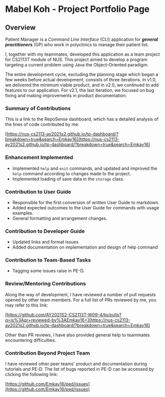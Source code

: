 # Mabel Koh - Project Portfolio Page

## Overview

Patient Manager is a _Command Line Interface_ (CLI) application for **_general practitioners_** (GP)
who work in polyclinics to manage their patient list.

I, together with my teammates, developed this application as a team project for CS2113T module of NUS. This project
aimed to develop a program targeting a current problem using Java the Object-Oriented paradigm.

The entire development cycle, excluding the planning stage which began a few weeks before actual development, consists
of three iterations. In v1.0, we delivered the minimum viable product, and in v2.0, we continued to add features to our
application. For v2.1, the last iteration, we focused on bug fixing and making improvements in product documentation.

### Summary of Contributions

This is a link to the RepoSense dashboard, which has a detailed analysis of the lines of code contributed by me:

[https://nus-cs2113-ay2021s2.github.io/tp-dashboard/?breakdown=true&search=Emkay16](https://nus-cs2113-ay2021s2.github.io/tp-dashboard/?breakdown=true&search=Emkay16)

### Enhancement Implemented

* Implemented `help` and `exit` commands, and updated and improved the `help` command according
  to changes made to the project. 
* Implemented loading of save data in the `storage` class.

### Contribution to User Guide

* Responsible for the first conversion of written User Guide to markdown.
* Added expected outcomes to the User Guide for commands with usage examples.
* General formatting and arrangement changes.

### Contribution to Developer Guide

* Updated links and format issues
* Added documentation on implementation and design of help command

### Contribution to Team-Based Tasks

* Tagging some issues raise in PE-D.

### Review/Mentoring Contributions

Along the way of development, I have reviewed a number of pull requests opened by other team members.
For a full list of PRs reviewed by me, you may refer to this link:

[https://github.com/AY2021S2-CS2113T-W09-4/tp/pulls?q=is%3Apr+reviewed-by%3AEmkay16+](https://nus-cs2113-ay2021s2.github.io/tp-dashboard/?breakdown=true&search=Emkay16)

Other than PR reviews, I have also provided general help to teammates encountering difficulties.

### Contribution Beyond Project Team

I have reviewed other peer teams' product and documentation during tutorials and PE-D. The list of bugs reported in PE-D
can be accessed by clicking the following link:

[https://github.com/Emkay16/ped/issues](https://github.com/Emkay16/ped/issues)